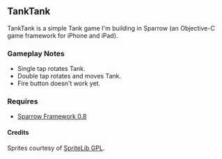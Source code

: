 ## TankTank

TankTank is a simple Tank game I'm building in Sparrow (an Objective-C game framework for iPhone and iPad).

### Gameplay Notes

* Single tap rotates Tank.
* Double tap rotates and moves Tank.
* Fire button doesn't work yet.

### Requires
* [Sparrow Framework 0.8](http://www.sparrow-framework.org/)

#### Credits

Sprites courtesy of [SpriteLib GPL](http://www.flyingyogi.com/fun/spritelib.html). 